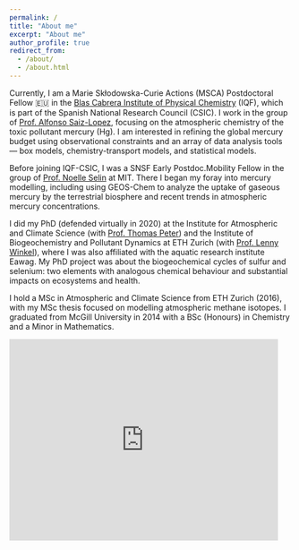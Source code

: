 ```yaml
---
permalink: /
title: "About me"
excerpt: "About me"
author_profile: true
redirect_from: 
  - /about/
  - /about.html
---
```


Currently, I am a Marie Skłodowska-Curie Actions (MSCA) Postdoctoral Fellow 🇪🇺 in the [Blas Cabrera Institute of Physical Chemistry](https://www.iqf.csic.es/en/) (IQF), which is part of the Spanish National Research Council (CSIC). I work in the group of [Prof. Alfonso Saiz-Lopez](https://ac2.iqf.csic.es/en/), focusing on the atmospheric chemistry of the toxic pollutant mercury (Hg). I am interested in refining the global mercury budget using observational constraints and an array of data analysis tools — box models, chemistry-transport models, and statistical models. 

Before joining IQF-CSIC, I was a SNSF Early Postdoc.Mobility Fellow in the group of [Prof. Noelle Selin](https://selingroup.org) at MIT. There I began my foray into mercury modelling, including using GEOS-Chem to analyze the uptake of gaseous mercury by the terrestrial biosphere and recent trends in atmospheric mercury concentrations. 

I did my PhD (defended virtually in 2020) at the Institute for Atmospheric and Climate Science (with [Prof. Thomas Peter](https://iac.ethz.ch/former-group/atmospheric-chemistry.html)) and the Institute of Biogeochemistry and Pollutant Dynamics at ETH Zurich (with [Prof. Lenny Winkel](https://ieg.ethz.ch/)), where I was also affiliated with the aquatic research institute Eawag. My PhD project was about the biogeochemical cycles of sulfur and selenium: two elements with analogous chemical behaviour and substantial impacts on ecosystems and health.

I hold a MSc in Atmospheric and Climate Science from ETH Zurich (2016), with my MSc thesis focused on modelling atmospheric methane isotopes. I graduated from McGill University in 2014 with a BSc (Honours) in Chemistry and a Minor in Mathematics.

<iframe width="480" height="360" src="https://www.youtube.com/embed/x9CtJ8bT0Nc" frameborder="0"> </iframe>
